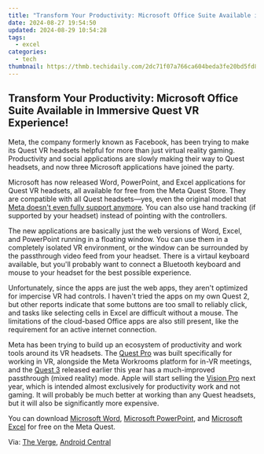 ```yaml
---
title: "Transform Your Productivity: Microsoft Office Suite Available in Immersive Quest VR Experience!"
date: 2024-08-27 19:54:50
updated: 2024-08-29 10:54:28
tags:
  - excel
categories:
  - tech
thumbnail: https://thmb.techidaily.com/2dc71f07a766ca604beda3fe20bd5fd81321c87e0ac1f0a29af15d53f14e15af.jpg
---
```


## Transform Your Productivity: Microsoft Office Suite Available in Immersive Quest VR Experience!

Meta, the company formerly known as Facebook, has been trying to make its Quest VR headsets helpful for more than just virtual reality gaming. Productivity and social applications are slowly making their way to Quest headsets, and now three Microsoft applications have joined the party.

 Microsoft has now released Word, PowerPoint, and Excel applications for Quest VR headsets, all available for free from the Meta Quest Store. They are compatible with all Quest headsets—yes, even the original model that [Meta doesn't even fully support anymore](https://instagram-videos.techidaily.com/updated-in-2024-enhancing-your-contents-impact-smart-utilization-of-igtv-hashtags/). You can also use hand tracking (if supported by your headset) instead of pointing with the controllers.

 The new applications are basically just the web versions of Word, Excel, and PowerPoint running in a floating window. You can use them in a completely isolated VR environment, or the window can be surrounded by the passthrough video feed from your headset. There is a virtaul keyboard available, but you'll probably want to connect a Bluetooth keyboard and mouse to your headset for the best possible experience.

 Unfortunately, since the apps are just the web apps, they aren't optimized for impercise VR had controls. I haven't tried the apps on my own Quest 2, but other reports indicate that some buttons are too small to reliably click, and tasks like selecting cells in Excel are difficult without a mouse. The limitations of the cloud-based Office apps are also still present, like the requirement for an active internet connection.

 Meta has been trying to build up an ecosystem of productivity and work tools around its VR headsets. The [Quest Pro](https://youtube-docs.techidaily.com/nalyzing-the-post-upload-process-in-youtubes-ecosystem-for-2024/) was built specifically for working in VR, alongside the Meta Workrooms platform for in-VR meetings, and the [Quest 3](https://article-helps.techidaily.com/new-securing-the-title-top-5-hmds-for-drone-pilots-for-2024/) released earlier this year has a much-improved passthrough (mixed reality) mode. Apple will start selling the [Vision Pro](https://location-social.techidaily.com/in-2024-how-to-sharefake-location-on-whatsapp-for-apple-iphone-12-mini-drfone-by-drfone-virtual-ios/) next year, which is intended almost exclusively for productivity work and not gaming. It will probably be much better at working than any Quest headsets, but it will also be significantly more expensive.

 You can download [Microsoft Word](https://www.meta.com/experiences/7187698601274841/), [Microsoft PowerPoint](https://www.meta.com/experiences/24038848309063606), and [Microsoft Excel](https://www.meta.com/experiences/6420558991382261) for free on the Meta Quest.

 Via: [The Verge](https://www.theverge.com/2023/12/15/24003037/microsoft-word-excel-powerpoint-meta-quest-vr), [Android Central](https://www.androidcentral.com/gaming/virtual-reality/microsoft-office-is-finally-available-on-meta-quest-headsets)

<ins class="adsbygoogle"
     style="display:block"
     data-ad-format="autorelaxed"
     data-ad-client="ca-pub-7571918770474297"
     data-ad-slot="1223367746"></ins>



<ins class="adsbygoogle"
     style="display:block"
     data-ad-client="ca-pub-7571918770474297"
     data-ad-slot="8358498916"
     data-ad-format="auto"
     data-full-width-responsive="true"></ins>
